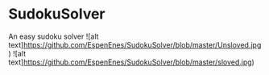 # SudokuSolver

An easy sudoku solver
![alt text]https://github.com/EspenEnes/SudokuSolver/blob/master/Unsloved.jpg)
![alt text]https://github.com/EspenEnes/SudokuSolver/blob/master/sloved.jpg)
